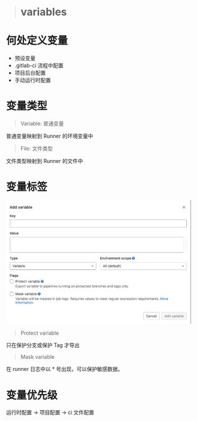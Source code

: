 > # variables

# 何处定义变量

* 预设变量
* .gitlab-ci 流程中配置
* 项目后台配置
* 手动运行时配置

# 变量类型

> Variable: 普通变量

普通变量映射到 Runner 的环境变量中

> File: 文件类型

文件类型映射到 Runner 的文件中

# 变量标签

![](./images/variable_flags.png)

> Protect variable

只在保护分支或保护 Tag 才导出

> Mask variable

在 runner 日志中以 * 号出现，可以保护敏感数据。

# 变量优先级

运行时配置 -> 项目配置 -> ci 文件配置